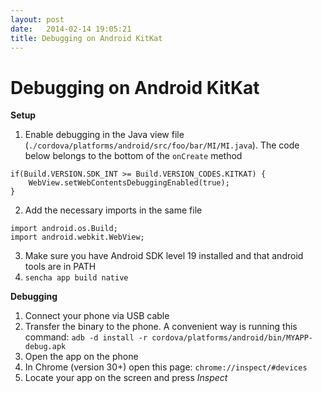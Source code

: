 ```yaml
---
layout: post
date:   2014-02-14 19:05:21
title: Debugging on Android KitKat
---
```


Debugging on Android KitKat
======
**Setup**

1. Enable debugging in the Java view file (`./cordova/platforms/android/src/foo/bar/MI/MI.java`). The code below belongs to the bottom of the `onCreate` method
```
if(Build.VERSION.SDK_INT >= Build.VERSION_CODES.KITKAT) {
    WebView.setWebContentsDebuggingEnabled(true);
}
```

2. Add the necessary imports in the same file
```
import android.os.Build;
import android.webkit.WebView;
```

3. Make sure you have Android SDK level 19 installed and that android tools are in PATH
4. `sencha app build native`

**Debugging**

1. Connect your phone via USB cable
2. Transfer the binary to the phone. A convenient way is running this command: `adb -d install -r cordova/platforms/android/bin/MYAPP-debug.apk`
3. Open the app on the phone
4. In Chrome (version 30+) open this page: `chrome://inspect/#devices`
5. Locate your app on the screen and press _Inspect_
